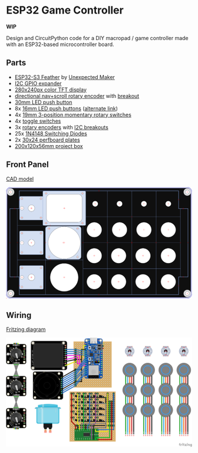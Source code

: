 # ESP32 Game Controller
**WIP**

Design and CircuitPython code for a DIY macropad / game controller made with an ESP32-based microcontroller board.

## Parts
* [ESP32-S3 Feather](https://www.adafruit.com/product/5399) by [Unexpected Maker](https://esp32s3.com/feathers3.html)
* [I2C GPIO expander](https://www.adafruit.com/product/5611)
* [280x240px color TFT display](https://www.adafruit.com/product/5206)
* [directional nav+scroll rotary encoder](https://www.adafruit.com/product/5001) with [breakout](https://www.adafruit.com/product/5221)
* [30mm LED push button](https://www.aliexpress.us/item/3256803234603810.html)
* 8x [16mm LED push buttons](https://www.adafruit.com/product/3350) ([alternate link](https://www.aliexpress.us/item/3256803363664141.html))
* 4x [19mm 3-position momentary rotary switches](https://www.aliexpress.us/item/3256803351410555.html)
* 4x [toggle switches](https://www.adafruit.com/product/3221)
* 3x [rotary encoders](https://www.adafruit.com/product/377) with [I2C breakouts](https://www.adafruit.com/product/4991)
* 25x [1N4148 Switching Diodes](https://www.adafruit.com/product/1641)
* 2x [30x24 perfboard plates](https://www.adafruit.com/product/2670)
* [200x120x56mm project box](https://smile.amazon.com/dp/B09JYQ528P)

## Front Panel
[CAD model](design/front_panel.fpd)

![](design/front_panel.svg)

## Wiring
[Fritzing diagram](design/wiring.fzz)

![](design/wiring.png)

